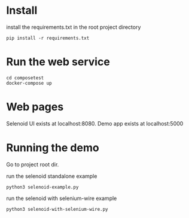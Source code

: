 # Install
install the requirements.txt in the root project directory
```
pip install -r requirements.txt
```
# Run the web service
```
cd composetest
docker-compose up
```
# Web pages
Selenoid UI exists at localhost:8080. 
Demo app exists at localhost:5000

# Running the demo
Go to project root dir.

run the selenoid standalone example
```
python3 selenoid-example.py
```

run the selenoid with selenium-wire example
```
python3 selenoid-with-selenium-wire.py
```
